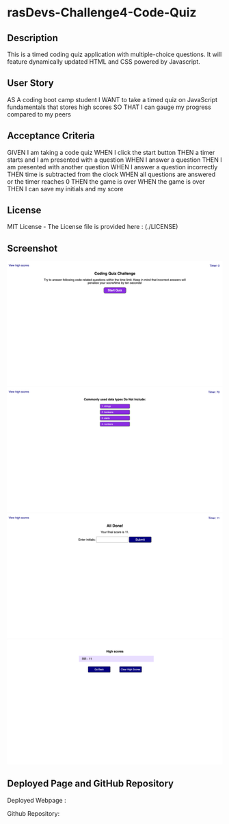 # rasDevs-Challenge4-Code-Quiz

## Description

This is a timed coding quiz application with multiple-choice questions. It will feature dynamically updated HTML and CSS powered by Javascript.

## User Story

AS A coding boot camp student
I WANT to take a timed quiz on JavaScript fundamentals that stores high scores
SO THAT I can gauge my progress compared to my peers

## Acceptance Criteria

GIVEN I am taking a code quiz
WHEN I click the start button
THEN a timer starts and I am presented with a question
WHEN I answer a question
THEN I am presented with another question
WHEN I answer a question incorrectly
THEN time is subtracted from the clock
WHEN all questions are answered or the timer reaches 0
THEN the game is over
WHEN the game is over
THEN I can save my initials and my score

## License

MIT License - The License file is provided here : (./LICENSE)


## Screenshot

![Alt text](assets/images/start-quiz.png) ![Alt text](assets/images/multiple-choice-question.png) ![Alt text](assets/images/submit-initials.png) ![Alt text](assets/images/high-scores.png) 


## Deployed Page and GitHub Repository

Deployed Webpage : 

Github Repository: 